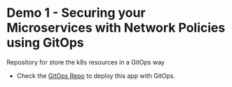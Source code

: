# Demo 1 - Securing your Microservices with Network Policies using GitOps

Repository for store the k8s resources in a GitOps way

* Check the [GitOps Repo](https://github.com/RedHat-EMEA-SSA-Team/ns-gitops/tree/netpol) to deploy this app with GitOps.
